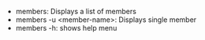 * members: Displays a list of members
* members -u \<member-name>: Displays single member
* members -h: shows help menu
